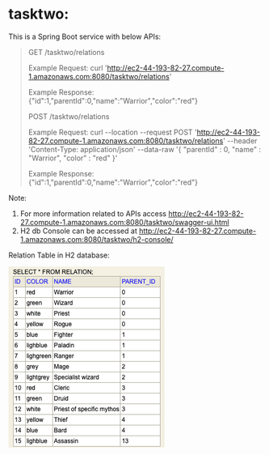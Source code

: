 # tasktwo:

This is a Spring Boot service with below APIs:

> GET /tasktwo/relations
>
> Example Request:
> curl 'http://ec2-44-193-82-27.compute-1.amazonaws.com:8080/tasktwo/relations'
>
> Example Response:
> {"id":1,"parentId":0,"name":"Warrior","color":"red"}
>
> POST /tasktwo/relations
>
> Example Request:
> curl --location --request POST 'http://ec2-44-193-82-27.compute-1.amazonaws.com:8080/tasktwo/relations' --header 'Content-Type: application/json' --data-raw '{ "parentId" : 0, "name" : "Warrior", "color" : "red" }'
>
> Example Response:
> {"id":1,"parentId":0,"name":"Warrior","color":"red"}

Note:
1. For more information related to APIs access http://ec2-44-193-82-27.compute-1.amazonaws.com:8080/tasktwo/swagger-ui.html
2. H2 db Console can be accessed at http://ec2-44-193-82-27.compute-1.amazonaws.com:8080/tasktwo/h2-console/

Relation Table in H2 database:

![Relation](https://github.com/vamsivegesna/tasktwo/blob/main/src/main/resources/static/RelationTable.png)